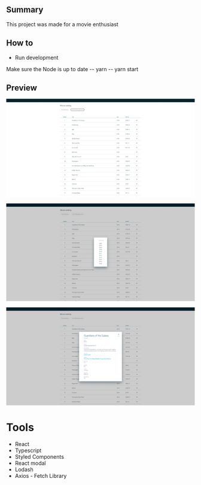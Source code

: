 ## Summary

This project was made for a movie enthusiast

## How to

- Run development

Make sure the Node is up to date
-- yarn
-- yarn start

## Preview

![](./screenshots/home.jpg)

![](./screenshots/select_year.jpg)

![](./screenshots/movie_detail.jpg)

# Tools

- React
- Typescript
- Styled Components
- React modal
- Lodash
- Axios - Fetch Library

